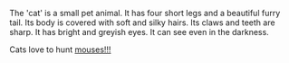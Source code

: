 The 'cat' is a small pet animal.
It has four short legs and a beautiful furry tail.
Its body is covered with soft and silky hairs.
Its claws and teeth are sharp.
It has bright and greyish eyes.
It can see even in the darkness. 

Cats love to hunt [mouses!!!](../mouses/mouses.md)
